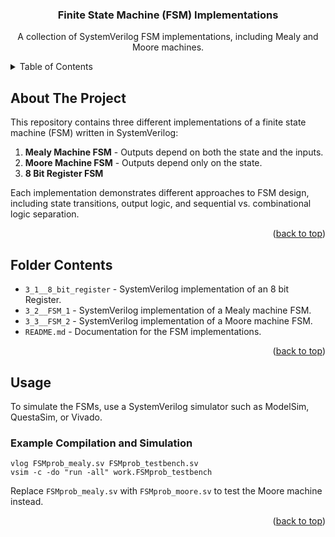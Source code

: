 # <!-- PROJECT LOGO -->
<br />
<div align="center">

  <h3 align="center">Finite State Machine (FSM) Implementations</h3>

  <p align="center">
    A collection of SystemVerilog FSM implementations, including Mealy and Moore machines.
    <br />
  </p>
</div>

<!-- TABLE OF CONTENTS -->
<details>
  <summary>Table of Contents</summary>
  <ol>
    <li><a href="#about-the-project">About The Project</a></li>
    <li><a href="#folder-contents">Folder Contents</a></li>
    <li><a href="#usage">Usage</a></li>
  </ol>
</details>

<!-- ABOUT THE PROJECT -->
## About The Project

This repository contains three different implementations of a finite state machine (FSM) written in SystemVerilog:

1. **Mealy Machine FSM** - Outputs depend on both the state and the inputs.
2. **Moore Machine FSM** - Outputs depend only on the state.
3. **8 Bit Register FSM** 

Each implementation demonstrates different approaches to FSM design, including state transitions, output logic, and sequential vs. combinational logic separation.

<p align="right">(<a href="#top">back to top</a>)</p>

<!-- FOLDER CONTENTS -->
## Folder Contents

- `3_1__8_bit_register` - SystemVerilog implementation of an 8 bit Register.
- `3_2__FSM_1` - SystemVerilog implementation of a Mealy machine FSM.
- `3_3__FSM_2` - SystemVerilog implementation of a Moore machine FSM.
- `README.md` - Documentation for the FSM implementations.

<p align="right">(<a href="#top">back to top</a>)</p>


## Usage

To simulate the FSMs, use a SystemVerilog simulator such as ModelSim, QuestaSim, or Vivado.

### Example Compilation and Simulation
```shell
vlog FSMprob_mealy.sv FSMprob_testbench.sv
vsim -c -do "run -all" work.FSMprob_testbench
```

Replace `FSMprob_mealy.sv` with `FSMprob_moore.sv` to test the Moore machine instead.

<p align="right">(<a href="#top">back to top</a>)</p>
